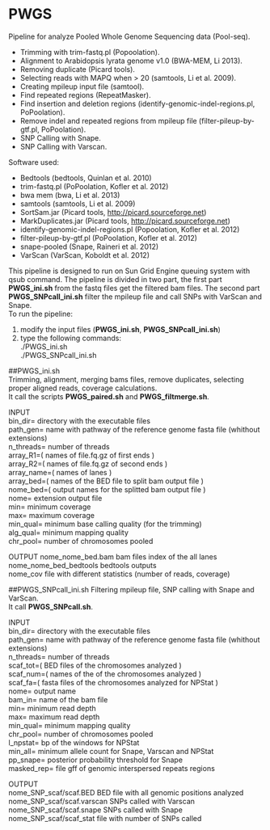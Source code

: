 PWGS
=====

Pipeline for analyze Pooled Whole Genome Sequencing data (Pool-seq).

- Trimming with trim-fastq.pl (Popoolation).
- Alignment to Arabidopsis lyrata genome v1.0 (BWA-MEM, Li 2013).
- Removing duplicate (Picard tools).
- Selecting reads with MAPQ when > 20 (samtools, Li et al. 2009).
- Creating mpileup input file (samtool).
- Find repeated regions (RepeatMasker).
- Find insertion and deletion regions (identify-genomic-indel-regions.pl, PoPoolation).
- Remove indel and repeated regions from mpileup file (filter-pileup-by-gtf.pl, PoPoolation).
- SNP Calling with Snape. 
- SNP Calling with Varscan.


Software used:

- Bedtools (bedtools, Quinlan et al. 2010)
- trim-fastq.pl (PoPoolation, Kofler et al. 2012)
- bwa mem (bwa, Li et al. 2013)
- samtools (samtools, Li et al. 2009)
- SortSam.jar (Picard tools, http://picard.sourceforge.net)
- MarkDuplicates.jar (Picard tools, http://picard.sourceforge.net)
- identify-genomic-indel-regions.pl (Popoolation, Kofler et al. 2012)
- filter-pileup-by-gtf.pl (PoPoolation, Kofler et al. 2012)
- snape-pooled (Snape, Raineri et al. 2012)
- VarScan (VarScan, Koboldt et al. 2012)

This pipeline is designed to run on Sun Grid Engine queuing system with qsub command.
The pipeline is divided in two part, the first part **PWGS_ini.sh** from the fastq files get the filtered bam files. The second part **PWGS_SNPcall_ini.sh** filter the mpileup file and call SNPs with VarScan and Snape.  
To run the pipeline:  
1. modify the input files (**PWGS_ini.sh**, **PWGS_SNPcall_ini.sh**)  
2. type the following commands:  
./PWGS_ini.sh  
./PWGS_SNPcall_ini.sh  

##PWGS_ini.sh   
Trimming, alignment, merging bams files, remove duplicates, selecting proper aligned reads, coverage calculations.  
It call the scripts **PWGS_paired.sh** and **PWGS_filtmerge.sh**.

INPUT  
bin_dir= directory with the executable files  
path_gen= name with pathway of the reference genome fasta file (whithout extensions)  
n_threads= number of threads  
array_R1=( names of file.fq.gz of first ends )  
array_R2=( names of file.fq.gz of second ends )  
array_name=( names of lanes )  
array_bed=( names of the BED file to split bam output file )  
nome_bed=( output names for the splitted bam output file  )  
nome= extension output file  
min= minimum coverage  
max= maximum coverage  
min_qual= minimum base calling quality (for the trimming)  
alg_qual= minimum mapping quality  
chr_pool= number of chromosomes pooled  


OUTPUT
nome_nome_bed.bam bam files index of the all lanes  
nome_nome_bed_bedtools bedtools outputs  
nome_cov file with different statistics (number of reads, coverage)  


##PWGS_SNPcall_ini.sh
Filtering mpileup file, SNP calling with Snape and VarScan.  
It call **PWGS_SNPcall.sh**.

INPUT  
bin_dir= directory with the executable files  
path_gen= name with pathway of the reference genome fasta file (whithout extensions)  
n_threads= number of threads  
scaf_tot=( BED files of the chromosomes analyzed )  
scaf_num=( names of the of the chromosomes analyzed )  
scaf_fa=( fasta files of the chromosomes analyzed for NPStat )  
nome= output name  
bam_in= name of the bam file  
min= minimum read depth  
max= maximum read depth  
min_qual= minimum mapping quality  
chr_pool= number of chromosomes pooled  
l_npstat= bp of the windows for NPStat  
min_all= minimum allele count for Snape, Varscan and NPStat  
pp_snape= posterior probability threshold for Snape  
masked_rep= file gff of genomic interspersed repeats regions  

OUTPUT  
nome_SNP_scaf/scaf.BED BED file with all genomic positions analyzed  
nome_SNP_scaf/scaf.varscan SNPs called with Varscan  
nome_SNP_scaf/scaf.snape SNPs called with Snape  
nome_SNP_scaf/scaf_stat file with number of SNPs called  


